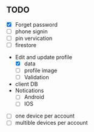 ## TODO
- [x] Forget password
- [ ] phone signin
- [ ] pin vervication
- [ ] firestore
- Edit and update profile 
  - [x] data
  - [ ] profile image
  - [ ] Validation 
- client DB 
- Notications
  - [ ] Android
  - [ ] IOS 
- [ ] one device per account
- [ ] multible devices per account